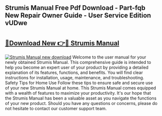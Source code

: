 ## Strumis Manual Free Pdf Download - Part-fqb New Repair Owner Guide - User Service Edition vUDwe

# <h2><a href="http://cf26363.oget.top/?id=Strumis+Manual">🔗Download New 👉🔴 Strumis Manual</a></h2>

[![Strumis Manual new download](https://i.imgur.com/5g1atiW.png)](http://cf26363.oget.top/?id=Strumis+Manual)
Welcome to the user manual for your newly obtained Strumis Manual. This comprehensive guide is intended to help you become an expert user of your product by providing a detailed explanation of its features, functions, and benefits. You will find clear instructions for installation, usage, maintenance, and troubleshooting. Safety Tips for Home Use Follow these tips to ensure safe and secure use of your new Strumis Manual at home. This Strumis Manual comes equipped with a wealth of features to maximize your productivity. It's our hope that the Strumis Manual has been a valuable asset as you navigate the functions of your new product. Should you have any questions or concerns, please do not hesitate to contact our customer support team.
